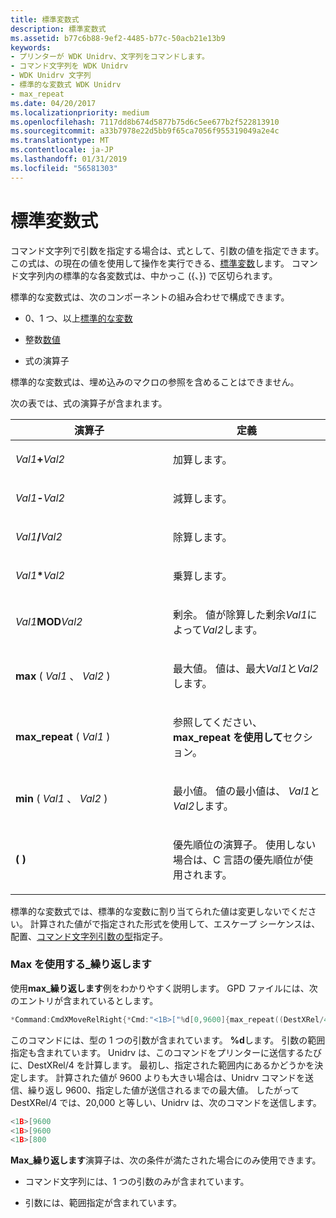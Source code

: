 ```yaml
---
title: 標準変数式
description: 標準変数式
ms.assetid: b77c6b88-9ef2-4485-b77c-50acb21e13b9
keywords:
- プリンターが WDK Unidrv、文字列をコマンドします。
- コマンド文字列を WDK Unidrv
- WDK Unidrv 文字列
- 標準的な変数式 WDK Unidrv
- max_repeat
ms.date: 04/20/2017
ms.localizationpriority: medium
ms.openlocfilehash: 7117dd8b674d5877b75d6c5ee677b2f522813910
ms.sourcegitcommit: a33b7978e22d5bb9f65ca7056f955319049a2e4c
ms.translationtype: MT
ms.contentlocale: ja-JP
ms.lasthandoff: 01/31/2019
ms.locfileid: "56581303"
---
```

# <a name="standard-variable-expressions"></a>標準変数式





コマンド文字列で引数を指定する場合は、式として、引数の値を指定できます。 この式は、の現在の値を使用して操作を実行できる、[標準変数](standard-variables.md)します。 コマンド文字列内の標準的な各変数式は、中かっこ ({、}) で区切られます。

標準的な変数式は、次のコンポーネントの組み合わせで構成できます。

-   0、1 つ、以上[標準的な変数](standard-variables.md)

-   整数[数値](numeric-values.md)

-   式の演算子

標準的な変数式は、埋め込みのマクロの参照を含めることはできません。

次の表では、式の演算子が含まれます。

<table>
<colgroup>
<col width="50%" />
<col width="50%" />
</colgroup>
<thead>
<tr class="header">
<th>演算子</th>
<th>定義</th>
</tr>
</thead>
<tbody>
<tr class="odd">
<td><p><em>Val1</em><strong>+</strong><em>Val2</em></p></td>
<td><p>加算します。</p></td>
</tr>
<tr class="even">
<td><p><em>Val1</em><strong>-</strong><em>Val2</em></p></td>
<td><p>減算します。</p></td>
</tr>
<tr class="odd">
<td><p><em>Val1</em><strong>/</strong><em>Val2</em></p></td>
<td><p>除算します。</p></td>
</tr>
<tr class="even">
<td><p><em>Val1</em><strong>*</strong><em>Val2</em></p></td>
<td><p>乗算します。</p></td>
</tr>
<tr class="odd">
<td><p><em>Val1</em><strong>MOD</strong><em>Val2</em></p></td>
<td><p>剰余。 値が除算した剰余<em>Val1</em>によって<em>Val2</em>します。</p></td>
</tr>
<tr class="even">
<td><p><strong>max</strong> ( <em>Val1</em> 、 <em>Val2</em> )</p></td>
<td><p>最大値。 値は、最大<em>Val1</em>と<em>Val2</em>します。</p></td>
</tr>
<tr class="odd">
<td><p><strong>max_repeat</strong> ( <em>Val1</em> )</p></td>
<td><p>参照してください、 <strong>max_repeat を使用して</strong>セクション。</p></td>
</tr>
<tr class="even">
<td><p><strong>min</strong> ( <em>Val1</em> 、 <em>Val2</em> )</p></td>
<td><p>最小値。 値の最小値は、 <em>Val1</em>と<em>Val2</em>します。</p></td>
</tr>
<tr class="odd">
<td><p><strong>( )</strong></p></td>
<td><p>優先順位の演算子。 使用しない場合は、C 言語の優先順位が使用されます。</p></td>
</tr>
</tbody>
</table>

 

標準的な変数式では、標準的な変数に割り当てられた値は変更しないでください。 計算された値がで指定された形式を使用して、エスケープ シーケンスは、配置、[コマンド文字列引数の型](command-string-argument-types.md)指定子。

### <a href="" id="ddk-using-max-repeat-gg"></a>Max を使用する\_繰り返します

使用**max\_繰り返します**例をわかりやすく説明します。 GPD ファイルには、次のエントリが含まれているとします。

```cpp
*Command:CmdXMoveRelRight{*Cmd:"<1B>["%d[0,9600]{max_repeat((DestXRel/4))}"a"}
```

このコマンドには、型の 1 つの引数が含まれています。 **%d**します。 引数の範囲指定も含まれています。 Unidrv は、このコマンドをプリンターに送信するたびに、DestXRel/4 を計算します。 最初し、指定された範囲内にあるかどうかを決定します。 計算された値が 9600 よりも大きい場合は、Unidrv コマンドを送信、繰り返し 9600、指定した値が送信されるまでの最大値。 したがって DestXRel/4 では、20,000 と等しい、Unidrv は、次のコマンドを送信します。

```cpp
<1B>[9600
<1B>[9600
<1B>[800
```

**Max\_繰り返します**演算子は、次の条件が満たされた場合にのみ使用できます。

-   コマンド文字列には、1 つの引数のみが含まれています。

-   引数には、範囲指定が含まれています。

 

 




